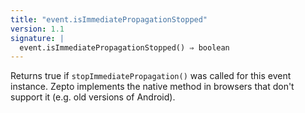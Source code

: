 ```yaml
---
title: "event.isImmediatePropagationStopped"
version: 1.1
signature: |
  event.isImmediatePropagationStopped() ⇒ boolean
---
```


Returns true if `stopImmediatePropagation()` was called for this event instance.
Zepto implements the native method in browsers that don't support it (e.g. old
versions of Android).
